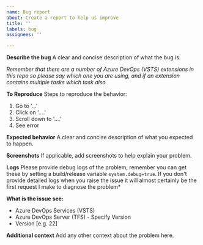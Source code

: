 ```yaml
---
name: Bug report
about: Create a report to help us improve
title: ''
labels: bug
assignees: ''

---
```


**Describe the bug**
A clear and concise description of what the bug is. 

*Remember that there are a number of Azure DevOps (VSTS) extensions in this repo so please say which one you are using, and if an extension contains multiple tasks which task also*

**To Reproduce**
Steps to reproduce the behavior:
1. Go to '...'
2. Click on '....'
3. Scroll down to '....'
4. See error

**Expected behavior**
A clear and concise description of what you expected to happen.

**Screenshots**
If applicable, add screenshots to help explain your problem.

**Logs**
Please provide debug logs of the problem, remember you can get these by setting a build/release variable `system.debug=true`. If you don't provide detailed logs when you raise the issue it will almost certainly be the first request I make to diagnose the problem*

**What is the issue see:**
 - Azure DevOps Services (VSTS)
 - Azure DevOps Server (TFS) - Specify Version
 - Version [e.g. 22]

**Additional context**
Add any other context about the problem here.
